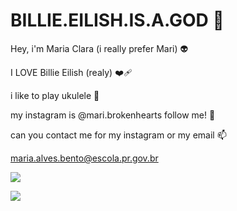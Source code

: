 # BILLIE.EILISH.IS.A.GOD 🎇

Hey, i'm Maria Clara (i really prefer Mari) 👽


I LOVE Billie Eilish (realy) ❤️‍🩹


i like to play ukulele 🎸


my instagram is @mari.brokenhearts follow me! 🍱


can you contact me for my instagram or my email 📫

maria.alves.bento@escola.pr.gov.br


![](https://media.tenor.com/tJyK18R2CUMAAAAC/billie-eilish.gif)


![](https://media.tenor.com/vnqygPVL2z0AAAAC/billieeilish-billie.gif)
